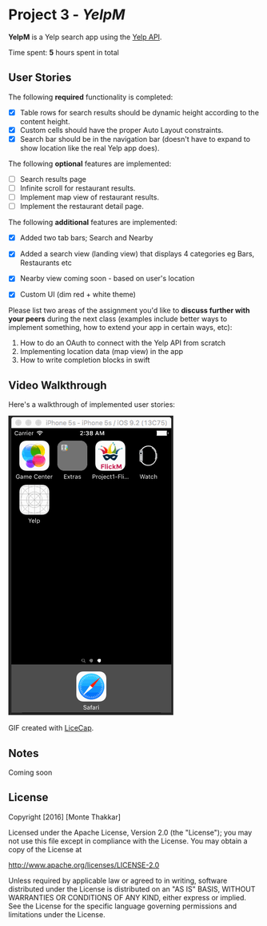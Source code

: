 # Project 3 - *YelpM*

**YelpM** is a Yelp search app using the [Yelp API](http://www.yelp.com/developers/documentation/v2/search_api).

Time spent: **5** hours spent in total

## User Stories

The following **required** functionality is completed:

- [x] Table rows for search results should be dynamic height according to the content height.
- [x] Custom cells should have the proper Auto Layout constraints.
- [x] Search bar should be in the navigation bar (doesn't have to expand to show location like the real Yelp app does).

The following **optional** features are implemented:

- [ ] Search results page
- [ ] Infinite scroll for restaurant results.
- [ ] Implement map view of restaurant results.
- [ ] Implement the restaurant detail page.

The following **additional** features are implemented:

- [x] Added two tab bars; Search and Nearby
- [x] Added a search view (landing view) that displays 4 categories eg Bars, Restaurants etc
- [x] Nearby view coming soon - based on user's location
- [x] Custom UI (dim red + white theme)


Please list two areas of the assignment you'd like to **discuss further with your peers** during the next class (examples include better ways to implement something, how to extend your app in certain ways, etc):

1. How to do an OAuth to connect with the Yelp API from scratch
2. Implementing location data (map view) in the app
3. How to write completion blocks in swift

## Video Walkthrough 

Here's a walkthrough of implemented user stories:

![walkthrough](YelpM-2tabBars.gif)

GIF created with [LiceCap](http://www.cockos.com/licecap/).

## Notes

Coming soon

## License

Copyright [2016] [Monte Thakkar]

Licensed under the Apache License, Version 2.0 (the "License");
you may not use this file except in compliance with the License.
You may obtain a copy of the License at

http://www.apache.org/licenses/LICENSE-2.0

Unless required by applicable law or agreed to in writing, software
distributed under the License is distributed on an "AS IS" BASIS,
WITHOUT WARRANTIES OR CONDITIONS OF ANY KIND, either express or implied.
See the License for the specific language governing permissions and
limitations under the License.

